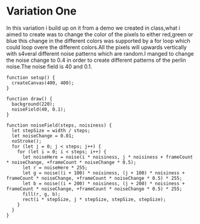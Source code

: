 # Variation One 
In this variation i build up on it from a demo we created in class,what i aimed to create was to change the color of the pixels to either red,green or blue this change in the different colors was supported by a for loop which could loop overe the different colors.All the pixels will upwards vertically with s4veral different noise patterns which are random.I manged to change the noise change to 0.4 in order to create different patterns of the perlin noise.The noise field is 40 and 0.1.










```
function setup() {
  createCanvas(400, 400);
}

function draw() {
  background(220);
  noiseField(40, 0.1);
}

function noiseField(steps, noisiness) {
  let stepSize = width / steps;
  let noiseChange = 0.01;
  noStroke();
  for (let j = 0; j < steps; j++) {
    for (let i = 0; i < steps; i++) {
      let noiseHere = noise(i * noisiness, j * noisiness + frameCount * noiseChange, +frameCount * noiseChange * 0.5);
      let r = noiseHere * 255;
      let g = noise((i + 100) * noisiness, (j + 100) * noisiness + frameCount * noiseChange, +frameCount * noiseChange * 0.5) * 255;
      let b = noise((i + 200) * noisiness, (j + 200) * noisiness + frameCount * noiseChange, +frameCount * noiseChange * 0.5) * 255;
      fill(r, g, b);
      rect(i * stepSize, j * stepSize, stepSize, stepSize);
    }
  }
}
```











